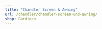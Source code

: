 ```yaml
---
title: "Chandler Screen & Awning"
url: /chandler/chandler-screen-und-awning/
shop: Gardinen
---
```

